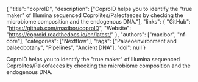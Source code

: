{
  "title": "coproID",
  "description": ["CoproID helps you to identify the \"true maker\" of Illumina sequenced Coprolites/Paleofaeces by checking the microbiome composition and the endogenous DNA."],
  "links": {
    "GitHub": "https://github.com/maxibor/coproID",
    "Website": "https://coproid.readthedocs.io/en/latest/"
  },
  "authors": ["maxibor", "nf-core"],
  "categories": ["Nextflow"],
  "tags": ["Palaeoenvironment and palaeobotany", "Pipelines", "Ancient DNA"],
  "doi": null
}

<!-- Generated by csv2md.R – do not edit by hand -->

CoproID helps you to identify the "true maker" of Illumina sequenced Coprolites/Paleofaeces by checking the microbiome composition and the endogenous DNA.